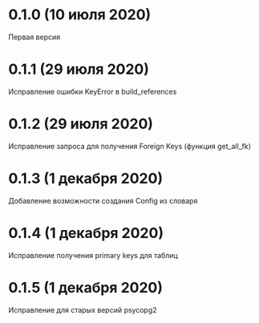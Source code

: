 # 0.1.0 (10 июля 2020)

Первая версия

# 0.1.1 (29 июля 2020)

Исправление ошибки KeyError в build_references

# 0.1.2 (29 июля 2020)

Исправление запроса для получения Foreign Keys (функция get_all_fk)

# 0.1.3 (1 декабря 2020)

Добавление возможности создания Config из словаря

# 0.1.4 (1 декабря 2020)

Исправление получения primary keys для таблиц

# 0.1.5 (1 декабря 2020)

Исправление для старых версий psycopg2
